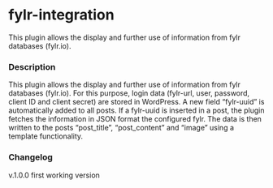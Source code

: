 # fylr-integration

This plugin allows the display and further use of information from fylr databases (fylr.io).

### Description

This plugin allows the display and further use of information from fylr databases (fylr.io). For this purpose, login data (fylr-url, user, password, client ID and client secret) are stored in WordPress. A new field “fylr-uuid” is automatically added to all posts. If a fylr-uuid is inserted in a post, the plugin fetches the information in JSON format the configured fylr. The data is then written to the posts “post_title”, “post_content” and “image” using a template functionality.


### Changelog

 v.1.0.0 first working version